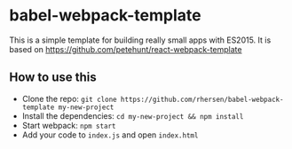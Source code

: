 # babel-webpack-template

This is a simple template for building really small apps with ES2015.
It is based on https://github.com/petehunt/react-webpack-template


## How to use this

  * Clone the repo: `git clone https://github.com/rhersen/babel-webpack-template my-new-project`
  * Install the dependencies: `cd my-new-project && npm install`
  * Start webpack: `npm start`
  * Add your code to `index.js` and open `index.html`
